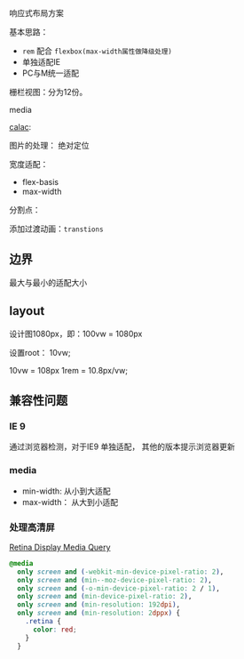 响应式布局方案

基本思路：

+ `rem` 配合 `flexbox(max-width属性做降级处理)`
+ 单独适配IE
+ PC与M统一适配

栅栏视图：分为12份。

media

[calac](https://www.w3.org/TR/css3-values/#calc-notation):

图片的处理： 绝对定位

宽度适配：
+ flex-basis
+ max-width

分割点：

添加过渡动画：`transtions`

## 边界

最大与最小的适配大小

## layout

设计图1080px，即：100vw = 1080px

设置root： 10vw;

10vw = 108px
1rem = 10.8px/vw;


## 兼容性问题

### IE 9
通过浏览器检测，对于IE9 单独适配， 其他的版本提示浏览器更新

### media
+ min-width: 从小到大适配
+ max-width： 从大到小适配

### 处理高清屏

[Retina Display Media Query](https://css-tricks.com/snippets/css/retina-display-media-query/)

```css
@media
  only screen and (-webkit-min-device-pixel-ratio: 2),
  only screen and (min--moz-device-pixel-ratio: 2),
  only screen and (-o-min-device-pixel-ratio: 2 / 1),
  only screen and (min-device-pixel-ratio: 2),
  only screen and (min-resolution: 192dpi),
  only screen and (min-resolution: 2dppx) {
    .retina {
      color: red;
    }
  }
```



